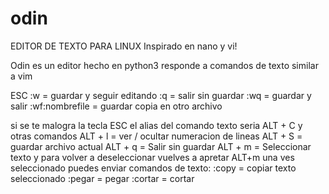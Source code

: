 # odin
EDITOR DE TEXTO PARA LINUX Inspirado en nano y vi!

Odin es un editor hecho en python3 
responde a comandos de texto similar a vim

ESC 
:w  = guardar y seguir editando
:q  = salir sin guardar
:wq = guardar y salir
:wf:nombrefile = guardar copia en otro archivo

si se te malogra la tecla ESC el alias del comando texto seria 
ALT + C
y otras comandos
ALT + l = ver / ocultar numeracion de lineas
ALT + S = guardar archivo actual
ALT + q = Salir sin guardar
ALT + m = Seleccionar texto y para volver a deseleccionar vuelves a apretar ALT+m
una ves seleccionado puedes enviar comandos de texto:
:copy = copiar texto seleccionado
:pegar = pegar
:cortar = cortar

